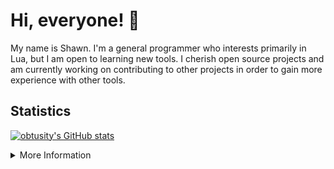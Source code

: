 # Hi, everyone! 👋

My name is Shawn. I'm a general programmer who interests primarily in Lua, but I am open to learning new tools. I cherish open source projects and am currently working on contributing to other projects in order to gain more experience with other tools.

## Statistics

[![obtusity's GitHub stats](https://github-readme-stats.vercel.app/api?username=obtusity)](https://github.com/obtusity/github-readme-stats)

<details>
<summary>
More Information
</summary>

## Skill-set

* [Lua](https://lua.org/)
* [Luau](https://luau-lang.org/)
* [Roblox Luau](https://create.roblox.com/docs)
* [LuaRocks](https://luarocks.org/)
* [Garry's Mod Lua](https://wiki.facepunch.com/gmod)
* [Markdown](https://en.wikipedia.org/wiki/Markdown)
* [HTML](https://www.w3.org/html/)
* [CSS](https://www.w3.org/Style/CSS)
* [Git](https://git-scm.com/)
* [Git for Windows](https://gitforwindows.org/)
* [Python](https://www.python.org/)
* [JavaScript](https://www.javascript.com/)
* [TypeScript](https://www.typescriptlang.org/)

</details>
